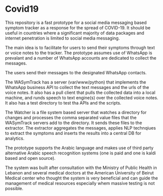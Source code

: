 # Covid19
This repository is a fast prototype for a social media messaging based symptom tracker as a response for the spread of COVID-19. 
It should be useful in countries where a significant majority of data packages and internet penetration is limited to social media messaging. 

The main idea is to facilitate for users to send their symptoms through text or voice notes to the tracker. 
The prototype assumes use of WhatsApp is prevalant and a number of WhatsApp accounts are dedicated to collect the messages. 

The users send their messages to the designated WhatsApp contacts. 

The WASymTrack has a server (var/www/python) that implements the WhatsApp business API to collect the text messages and the urls of the voice notes. 
It also has a pull client that pulls the collected data into a local machine, and runds speech to text engine(s) over the collected voice notes. 
It also has a test directory to test tha APIs and the scripts. 

The Watcher is a file system based server that watches a directory for changes and processes the comma separated value files that the WASymTrack servers add to the directory. 
It sends these files to the extractor. 
The extractor aggregates the messages, applies NLP technqiues to extract the symptoms and inserts the results into a central DB for analytics. 

The prototype supports the Arabic language and makes use of third party alternative Arabic speech recognition systems (one is paid and one is kaldi based and open source).

The system was built after consultation with the Ministry of Public Health in Lebanon and several medical doctors at the American University of Beirut Medical center who thought the system is very beneficial and can guide the management of medical resources especially whem massive testing is not possible. 


